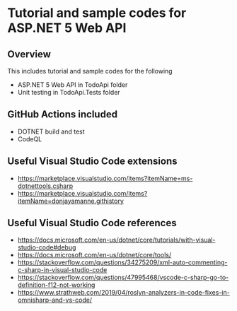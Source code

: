 # Tutorial and sample codes for ASP.NET 5 Web API

## Overview

This includes tutorial and sample codes for the following
- ASP.NET 5 Web API in TodoApi folder
- Unit testing in TodoApi.Tests folder

## GitHub Actions included

- DOTNET build and test
- CodeQL

## Useful Visual Studio Code extensions

- https://marketplace.visualstudio.com/items?itemName=ms-dotnettools.csharp
- https://marketplace.visualstudio.com/items?itemName=donjayamanne.githistory

## Useful Visual Studio Code references

- https://docs.microsoft.com/en-us/dotnet/core/tutorials/with-visual-studio-code#debug
- https://docs.microsoft.com/en-us/dotnet/core/tools/
- https://stackoverflow.com/questions/34275209/xml-auto-commenting-c-sharp-in-visual-studio-code
- https://stackoverflow.com/questions/47995468/vscode-c-sharp-go-to-definition-f12-not-working
- https://www.strathweb.com/2019/04/roslyn-analyzers-in-code-fixes-in-omnisharp-and-vs-code/



